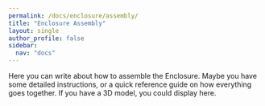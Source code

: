 ```yaml
---
permalink: /docs/enclosure/assembly/
title: "Enclosure Assembly"
layout: single
author_profile: false
sidebar:
  nav: "docs"
---
```

Here you can write about how to assemble the Enclosure. Maybe you have some detailed instructions, or a quick reference guide on how everything goes together. If you have a 3D model, you could display here.

<script type="module" src="https://unpkg.com/@google/model-viewer/dist/model-viewer.min.js"></script>
<script nomodule src="https://unpkg.com/@google/model-viewer/dist/model-viewer-legacy.js"></script>

<model-viewer 
style="width: 100%;
height: 500px;"
src="/Hardware-Pages-Template/docs/enclosure/assets/ESPMiniDrop_Enclosure_Assembly.gltf" 
auto-rotate 
exposure="1.0"
skybox-image="/Hardware-Pages-Template/docs/enclosure/assets/background.png" 
camera-controls>
</model-viewer>

